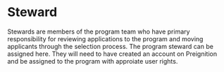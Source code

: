 # Steward
Stewards are members of the program team who have primary responsibility for reviewing applications to the program and moving applicants through the selection process.
The program steward can be assigned here.  They will need to have created an account on Preignition and be assigned to the program with approiate user rights.
